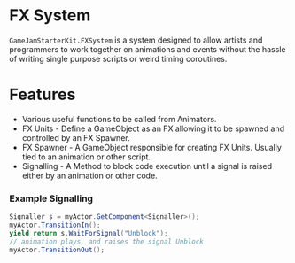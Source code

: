 # FX System
`GameJamStarterKit.FXSystem` is a system designed to allow artists and programmers to work together on animations and events without the hassle of writing single purpose scripts or weird timing coroutines. 

# Features
* Various useful functions to be called from Animators.
* FX Units - Define a GameObject as an FX allowing it to be spawned and controlled by an FX Spawner.
* FX Spawner - A GameObject responsible for creating FX Units. Usually tied to an animation or other script.
* Signalling - A Method to block code execution until a signal is raised either by an animation or other code. 

### Example Signalling
```c#
Signaller s = myActor.GetComponent<Signaller>();
myActor.TransitionIn();
yield return s.WaitForSignal("Unblock");
// animation plays, and raises the signal Unblock
myActor.TransitionOut();
```
